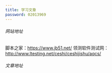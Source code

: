 ```yaml
---
title: 学习文章
password: 02013969
---
```

###### 网站地址
脚本之家：https://www.jb51.net/
领测软件测试网：http://www.ltesting.net/ceshi/ceshijishu/aqcs/

###### 文章地址